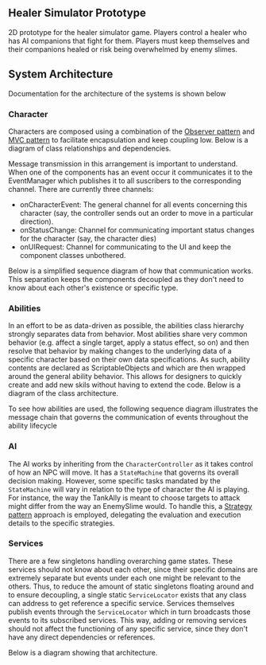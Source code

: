## Healer Simulator Prototype

2D prototype for the healer simulator game. Players control a healer who has AI companions that fight for them. Players must keep themselves and their companions healed or risk being overwhelmed by enemy slimes.

## System Architecture

Documentation for the architecture of the systems is shown below

### Character 

Characters are composed using a combination of the [Observer pattern](https://refactoring.guru/design-patterns/observer) and [MVC pattern](https://en.wikipedia.org/wiki/Model%E2%80%93view%E2%80%93controller) to facilitate encapsulation and keep coupling low. Below is a diagram of class relationships and dependencies.

Message transmission in this arrangement is important to understand. When one of the components has an event occur it communicates it to the EventManager which publishes it to all suscribers to the corresponding channel. There are currently three channels:
- onCharacterEvent: The general channel for all events concerning this character (say, the controller sends out an order to move in a particular direction).
- onStatusChange: Channel for communicating important status changes for the character (say, the character dies)
- onUIRequest: Channel for communicating to the UI and keep the component classes unbothered.

Below is a simplified sequence diagram of how that communication works. This separation keeps the components decoupled as they don't need to know about each other's existence or specific type.

### Abilities

In an effort to be as data-driven as possible, the abilities class hierarchy strongly separates data from behavior. Most abilities share very common behavior (e.g. affect a single target, apply a status effect, so on) and then resolve that behavior by making changes to the underlying data of a specific character based on their own data specifications. As such, ability contents are declared as ScriptableObjects and which are then wrapped around the general ability behavior. This allows for designers to quickly create and add new skils without having to extend the code. Below is a diagram of the class architecture.


To see how abilities are used, the following sequence diagram illustrates the message chain that governs the communication of events throughout the ability lifecycle

### AI

The AI works by inheriting from the `CharacterController` as it takes control of how an NPC will move. It has a `StateMachine` that governs its overall decision making. However, some specific tasks mandated by the `StateMachine` will vary in relation to the type of character the AI is playing. For instance, the way the TankAlly is meant to choose targets to attack might differ from the way an EnemySlime would. To handle this, a [Strategy pattern](https://refactoring.guru/design-patterns/strategy) approach is employed, delegating the evaluation and execution details to the specific strategies. 

### Services

There are a few singletons handling overarching game states. These services should not know about each other, since their specific domains are extremely separate but events under each one might be relevant to the others. Thus, to reduce the amount of static singletons floating around and to ensure decoupling, a single static `ServiceLocator` exists that any class can address to get reference a specific service. Services themselves publish events through the `ServiceLocator` which in turn broadcasts those events to its subscribed services. This way, adding or removing services should not affect the functioning of any specific service, since they don't have any direct dependencies or references.

Below is a diagram showing that architecture.
